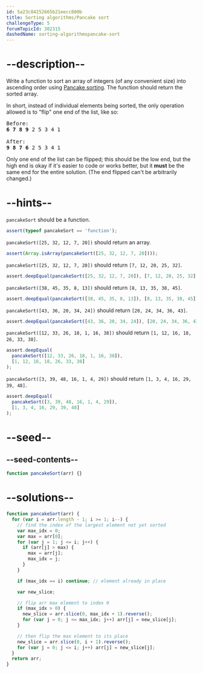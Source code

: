```yaml
---
id: 5a23c84252665b21eecc800b
title: Sorting algorithms/Pancake sort
challengeType: 5
forumTopicId: 302315
dashedName: sorting-algorithmspancake-sort
---
```


# --description--

Write a function to sort an array of integers (of any convenient size) into ascending order using [Pancake sorting](<https://en.wikipedia.org/wiki/Pancake sorting>). The function should return the sorted array.

In short, instead of individual elements being sorted, the only operation allowed is to "flip" one end of the list, like so:

<pre>Before:
<b>6 7 8 9</b> 2 5 3 4 1<br>
After:
<b>9 8 7 6</b> 2 5 3 4 1
</pre>

Only one end of the list can be flipped; this should be the low end, but the high end is okay if it's easier to code or works better, but it **must** be the same end for the entire solution. (The end flipped can't be arbitrarily changed.)

# --hints--

`pancakeSort` should be a function.

```js
assert(typeof pancakeSort == 'function');
```

`pancakeSort([25, 32, 12, 7, 20])` should return an array.

```js
assert(Array.isArray(pancakeSort([25, 32, 12, 7, 20])));
```

`pancakeSort([25, 32, 12, 7, 20])` should return `[7, 12, 20, 25, 32]`.

```js
assert.deepEqual(pancakeSort([25, 32, 12, 7, 20]), [7, 12, 20, 25, 32]);
```

`pancakeSort([38, 45, 35, 8, 13])` should return `[8, 13, 35, 38, 45]`.

```js
assert.deepEqual(pancakeSort([38, 45, 35, 8, 13]), [8, 13, 35, 38, 45]);
```

`pancakeSort([43, 36, 20, 34, 24])` should return `[20, 24, 34, 36, 43]`.

```js
assert.deepEqual(pancakeSort([43, 36, 20, 34, 24]), [20, 24, 34, 36, 43]);
```

`pancakeSort([12, 33, 26, 18, 1, 16, 38])` should return `[1, 12, 16, 18, 26, 33, 38]`.

```js
assert.deepEqual(
  pancakeSort([12, 33, 26, 18, 1, 16, 38]),
  [1, 12, 16, 18, 26, 33, 38]
);
```

`pancakeSort([3, 39, 48, 16, 1, 4, 29])` should return `[1, 3, 4, 16, 29, 39, 48]`.

```js
assert.deepEqual(
  pancakeSort([3, 39, 48, 16, 1, 4, 29]),
  [1, 3, 4, 16, 29, 39, 48]
);
```

# --seed--

## --seed-contents--

```js
function pancakeSort(arr) {}
```

# --solutions--

```js
function pancakeSort(arr) {
  for (var i = arr.length - 1; i >= 1; i--) {
    // find the index of the largest element not yet sorted
    var max_idx = 0;
    var max = arr[0];
    for (var j = 1; j <= i; j++) {
      if (arr[j] > max) {
        max = arr[j];
        max_idx = j;
      }
    }

    if (max_idx == i) continue; // element already in place

    var new_slice;

    // flip arr max element to index 0
    if (max_idx > 0) {
      new_slice = arr.slice(0, max_idx + 1).reverse();
      for (var j = 0; j <= max_idx; j++) arr[j] = new_slice[j];
    }

    // then flip the max element to its place
    new_slice = arr.slice(0, i + 1).reverse();
    for (var j = 0; j <= i; j++) arr[j] = new_slice[j];
  }
  return arr;
}
```
